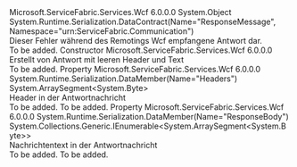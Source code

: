 <Type Name="ResponseMessage" FullName="Microsoft.ServiceFabric.Services.Remoting.V2.Wcf.ResponseMessage">
  <TypeSignature Language="C#" Value="public class ResponseMessage" />
  <TypeSignature Language="ILAsm" Value=".class public auto ansi beforefieldinit ResponseMessage extends System.Object" />
  <TypeSignature Language="DocId" Value="T:Microsoft.ServiceFabric.Services.Remoting.V2.Wcf.ResponseMessage" />
  <TypeSignature Language="VB.NET" Value="Public Class ResponseMessage" />
  <TypeSignature Language="F#" Value="type ResponseMessage = class" />
  <AssemblyInfo>
    <AssemblyName>Microsoft.ServiceFabric.Services.Wcf</AssemblyName>
    <AssemblyVersion>6.0.0.0</AssemblyVersion>
  </AssemblyInfo>
  <Base>
    <BaseTypeName>System.Object</BaseTypeName>
  </Base>
  <Interfaces />
  <Attributes>
    <Attribute>
      <AttributeName>System.Runtime.Serialization.DataContract(Name="ResponseMessage", Namespace="urn:ServiceFabric.Communication")</AttributeName>
    </Attribute>
  </Attributes>
  <Docs>
    <summary>
            Dieser Fehler während des Remotings Wcf empfangene Antwort dar.
            </summary>
    <remarks>To be added.</remarks>
  </Docs>
  <Members>
    <Member MemberName=".ctor">
      <MemberSignature Language="C#" Value="public ResponseMessage ();" />
      <MemberSignature Language="ILAsm" Value=".method public hidebysig specialname rtspecialname instance void .ctor() cil managed" />
      <MemberSignature Language="DocId" Value="M:Microsoft.ServiceFabric.Services.Remoting.V2.Wcf.ResponseMessage.#ctor" />
      <MemberSignature Language="VB.NET" Value="Public Sub New ()" />
      <MemberType>Constructor</MemberType>
      <AssemblyInfo>
        <AssemblyName>Microsoft.ServiceFabric.Services.Wcf</AssemblyName>
        <AssemblyVersion>6.0.0.0</AssemblyVersion>
      </AssemblyInfo>
      <Parameters />
      <Docs>
        <summary>
            Erstellt von Antwort mit leeren Header und Text
            </summary>
        <remarks>To be added.</remarks>
      </Docs>
    </Member>
    <Member MemberName="MessageHeaders">
      <MemberSignature Language="C#" Value="public ArraySegment&lt;byte&gt; MessageHeaders { get; set; }" />
      <MemberSignature Language="ILAsm" Value=".property instance valuetype System.ArraySegment`1&lt;unsigned int8&gt; MessageHeaders" />
      <MemberSignature Language="DocId" Value="P:Microsoft.ServiceFabric.Services.Remoting.V2.Wcf.ResponseMessage.MessageHeaders" />
      <MemberSignature Language="VB.NET" Value="Public Property MessageHeaders As ArraySegment(Of Byte)" />
      <MemberSignature Language="F#" Value="member this.MessageHeaders : ArraySegment&lt;byte&gt; with get, set" Usage="Microsoft.ServiceFabric.Services.Remoting.V2.Wcf.ResponseMessage.MessageHeaders" />
      <MemberType>Property</MemberType>
      <AssemblyInfo>
        <AssemblyName>Microsoft.ServiceFabric.Services.Wcf</AssemblyName>
        <AssemblyVersion>6.0.0.0</AssemblyVersion>
      </AssemblyInfo>
      <Attributes>
        <Attribute>
          <AttributeName>System.Runtime.Serialization.DataMember(Name="Headers")</AttributeName>
        </Attribute>
      </Attributes>
      <ReturnValue>
        <ReturnType>System.ArraySegment&lt;System.Byte&gt;</ReturnType>
      </ReturnValue>
      <Docs>
        <summary>
            Header in der Antwortnachricht
            </summary>
        <value>To be added.</value>
        <remarks>To be added.</remarks>
      </Docs>
    </Member>
    <Member MemberName="ResponseBody">
      <MemberSignature Language="C#" Value="public System.Collections.Generic.IEnumerable&lt;ArraySegment&lt;byte&gt;&gt; ResponseBody { get; set; }" />
      <MemberSignature Language="ILAsm" Value=".property instance class System.Collections.Generic.IEnumerable`1&lt;valuetype System.ArraySegment`1&lt;unsigned int8&gt;&gt; ResponseBody" />
      <MemberSignature Language="DocId" Value="P:Microsoft.ServiceFabric.Services.Remoting.V2.Wcf.ResponseMessage.ResponseBody" />
      <MemberSignature Language="VB.NET" Value="Public Property ResponseBody As IEnumerable(Of ArraySegment(Of Byte))" />
      <MemberSignature Language="F#" Value="member this.ResponseBody : seq&lt;ArraySegment&lt;byte&gt;&gt; with get, set" Usage="Microsoft.ServiceFabric.Services.Remoting.V2.Wcf.ResponseMessage.ResponseBody" />
      <MemberType>Property</MemberType>
      <AssemblyInfo>
        <AssemblyName>Microsoft.ServiceFabric.Services.Wcf</AssemblyName>
        <AssemblyVersion>6.0.0.0</AssemblyVersion>
      </AssemblyInfo>
      <Attributes>
        <Attribute>
          <AttributeName>System.Runtime.Serialization.DataMember(Name="ResponseBody")</AttributeName>
        </Attribute>
      </Attributes>
      <ReturnValue>
        <ReturnType>System.Collections.Generic.IEnumerable&lt;System.ArraySegment&lt;System.Byte&gt;&gt;</ReturnType>
      </ReturnValue>
      <Docs>
        <summary>
            Nachrichtentext in der Antwortnachricht
            </summary>
        <value>To be added.</value>
        <remarks>To be added.</remarks>
      </Docs>
    </Member>
  </Members>
</Type>